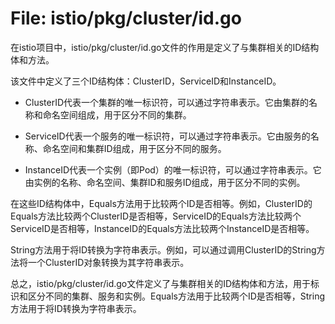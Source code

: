 # File: istio/pkg/cluster/id.go

在istio项目中，istio/pkg/cluster/id.go文件的作用是定义了与集群相关的ID结构体和方法。

该文件中定义了三个ID结构体：ClusterID，ServiceID和InstanceID。

- ClusterID代表一个集群的唯一标识符，可以通过字符串表示。它由集群的名称和命名空间组成，用于区分不同的集群。

- ServiceID代表一个服务的唯一标识符，可以通过字符串表示。它由服务的名称、命名空间和集群ID组成，用于区分不同的服务。

- InstanceID代表一个实例（即Pod）的唯一标识符，可以通过字符串表示。它由实例的名称、命名空间、集群ID和服务ID组成，用于区分不同的实例。

在这些ID结构体中，Equals方法用于比较两个ID是否相等。例如，ClusterID的Equals方法比较两个ClusterID是否相等，ServiceID的Equals方法比较两个ServiceID是否相等，InstanceID的Equals方法比较两个InstanceID是否相等。

String方法用于将ID转换为字符串表示。例如，可以通过调用ClusterID的String方法将一个ClusterID对象转换为其字符串表示。

总之，istio/pkg/cluster/id.go文件定义了与集群相关的ID结构体和方法，用于标识和区分不同的集群、服务和实例。Equals方法用于比较两个ID是否相等，String方法用于将ID转换为字符串表示。

